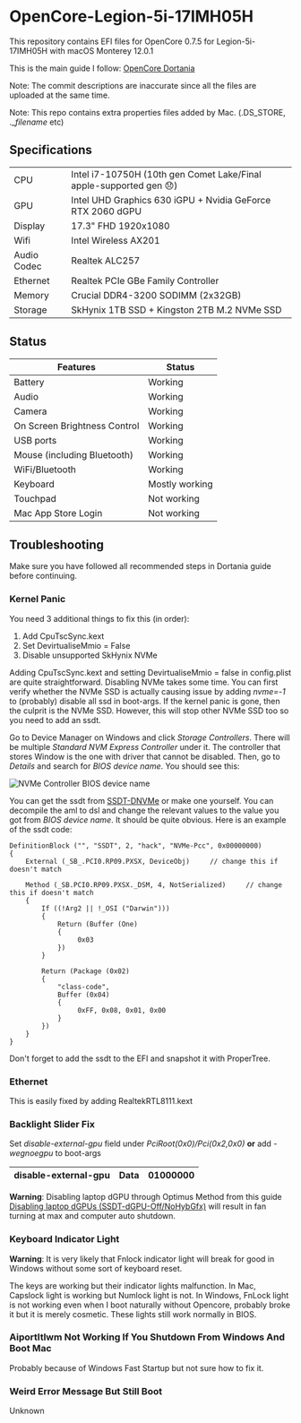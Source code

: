 # OpenCore-Legion-5i-17IMH05H
 
This repository contains EFI files for OpenCore 0.7.5 for Legion-5i-17IMH05H with macOS Monterey 12.0.1

This is the main guide I follow: [OpenCore Dortania](https://dortania.github.io/OpenCore-Install-Guide/)

Note: The commit descriptions are inaccurate since all the files are uploaded at the same time.

Note: This repo contains extra properties files added by Mac. (.DS_STORE, .\__filename_ etc)

## Specifications

| | |
|-|-|
|CPU| Intel i7-10750H (10th gen Comet Lake/Final apple-supported gen 😞) |
|GPU| Intel UHD Graphics 630 iGPU + Nvidia GeForce RTX 2060 dGPU |
|Display| 17.3" FHD 1920x1080 |
|Wifi| Intel Wireless AX201 |
|Audio Codec| Realtek ALC257 |
|Ethernet| Realtek PCIe GBe Family Controller |
|Memory| Crucial DDR4-3200 SODIMM (2x32GB) |
|Storage| SkHynix 1TB SSD + Kingston 2TB M.2 NVMe SSD |

## Status

| Features | Status |
|----------|--------|
| Battery  | Working |
| Audio | Working |
| Camera | Working |
| On Screen Brightness Control | Working |
| USB ports | Working |
| Mouse (including Bluetooth) | Working |
| WiFi/Bluetooth | Working |
| Keyboard | Mostly working |
| Touchpad | Not working |
| Mac App Store Login | Not working |

## Troubleshooting
Make sure you have followed all recommended steps in Dortania guide before continuing.
### Kernel Panic
You need 3 additional things to fix this (in order):
1. Add CpuTscSync.kext
2. Set DevirtualiseMmio = False
3. Disable unsupported SkHynix NVMe

Adding CpuTscSync.kext and setting DevirtualiseMmio = false in config.plist are quite straightforward. Disabling NVMe takes some time. You can first verify whether the NVMe SSD is actually causing issue by adding *nvme=-1* to (probably) disable all ssd in boot-args. If the kernel panic is gone, then the culprit is the NVMe SSD. However, this will stop other NVMe SSD too so you need to add an ssdt. 

Go to Device Manager on Windows and click *Storage Controllers*. There will be multiple *Standard NVM Express Controller* under it. The controller that stores Window is the one with driver that cannot be disabled. Then, go to *Details* and search for *BIOS device name*. You should see this:

![NVMe Controller BIOS device name](https://user-images.githubusercontent.com/59494379/144441672-da749fb9-b30c-48cc-89d1-9fce33e05cf1.png)

You can get the ssdt from [SSDT-DNVMe](https://github.com/programbw/y9000x/blob/master/EFI/CLOVER/ACPI/patched/SSDT-DNVMe.aml) or make one yourself. You can decompile the aml to dsl and change the relevant values to the value you got from *BIOS device name*. It should be quite obvious. Here is an example of the ssdt code:

```
DefinitionBlock ("", "SSDT", 2, "hack", "NVMe-Pcc", 0x00000000)
{
    External (_SB_.PCI0.RP09.PXSX, DeviceObj)     // change this if doesn't match

    Method (_SB.PCI0.RP09.PXSX._DSM, 4, NotSerialized)     // change this if doesn't match
    {
        If ((!Arg2 || !_OSI ("Darwin")))
        {
            Return (Buffer (One)
            {
                 0x03
            })
        }

        Return (Package (0x02)
        {
            "class-code", 
            Buffer (0x04)
            {
                 0xFF, 0x08, 0x01, 0x00                                    
            }
        })
    }
}
```
Don't forget to add the ssdt to the EFI and snapshot it with ProperTree.

### Ethernet
This is easily fixed by adding RealtekRTL8111.kext

### Backlight Slider Fix
Set *disable-external-gpu* field under *PciRoot(0x0)/Pci(0x2,0x0)* **or** add *-wegnoegpu* to boot-args

| disable-external-gpu | Data | 01000000 |
|-|-|-|

**Warning**: Disabling laptop dGPU through Optimus Method from this guide [Disabling laptop dGPUs (SSDT-dGPU-Off/NoHybGfx)](https://dortania.github.io/Getting-Started-With-ACPI/Laptops/laptop-disable.html) will result in fan turning at max and computer auto shutdown.

### Keyboard Indicator Light
**Warning**: It is very likely that Fnlock indicator light will break for good in Windows without some sort of keyboard reset.

The keys are working but their indicator lights malfunction. In Mac, Capslock light is working but Numlock light is not. In Windows, FnLock light is not working even when I boot naturally without Opencore, probably broke it but it is merely cosmetic. These lights still work normally in BIOS.

### AiportItlwm Not Working If You Shutdown From Windows And Boot Mac
Probably because of Windows Fast Startup but not sure how to fix it.

### Weird Error Message But Still Boot
Unknown

